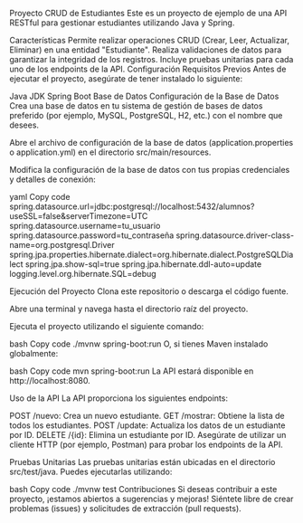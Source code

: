 Proyecto CRUD de Estudiantes
Este es un proyecto de ejemplo de una API RESTful para gestionar estudiantes utilizando Java y Spring.

Características
Permite realizar operaciones CRUD (Crear, Leer, Actualizar, Eliminar) en una entidad "Estudiante".
Realiza validaciones de datos para garantizar la integridad de los registros.
Incluye pruebas unitarias para cada uno de los endpoints de la API.
Configuración
Requisitos Previos
Antes de ejecutar el proyecto, asegúrate de tener instalado lo siguiente:

Java JDK
Spring Boot
Base de Datos
Configuración de la Base de Datos
Crea una base de datos en tu sistema de gestión de bases de datos preferido (por ejemplo, MySQL, PostgreSQL, H2, etc.) con el nombre que desees.

Abre el archivo de configuración de la base de datos (application.properties o application.yml) en el directorio src/main/resources.

Modifica la configuración de la base de datos con tus propias credenciales y detalles de conexión:

yaml
Copy code
spring.datasource.url=jdbc:postgresql://localhost:5432/alumnos?useSSL=false&serverTimezone=UTC
spring.datasource.username=tu_usuario
spring.datasource.password=tu_contraseña
spring.datasource.driver-class-name=org.postgresql.Driver
spring.jpa.properties.hibernate.dialect=org.hibernate.dialect.PostgreSQLDialect
spring.jpa.show-sql=true
spring.jpa.hibernate.ddl-auto=update
logging.level.org.hibernate.SQL=debug

Ejecución del Proyecto
Clona este repositorio o descarga el código fuente.

Abre una terminal y navega hasta el directorio raíz del proyecto.

Ejecuta el proyecto utilizando el siguiente comando:

bash
Copy code
./mvnw spring-boot:run
O, si tienes Maven instalado globalmente:

bash
Copy code
mvn spring-boot:run
La API estará disponible en http://localhost:8080.

Uso de la API
La API proporciona los siguientes endpoints:

POST /nuevo: Crea un nuevo estudiante.
GET /mostrar: Obtiene la lista de todos los estudiantes.
POST /update: Actualiza los datos de un estudiante por ID.
DELETE /{id}: Elimina un estudiante por ID.
Asegúrate de utilizar un cliente HTTP (por ejemplo, Postman) para probar los endpoints de la API.

Pruebas Unitarias
Las pruebas unitarias están ubicadas en el directorio src/test/java. Puedes ejecutarlas utilizando:

bash
Copy code
./mvnw test
Contribuciones
Si deseas contribuir a este proyecto, ¡estamos abiertos a sugerencias y mejoras! Siéntete libre de crear problemas (issues) y solicitudes de extracción (pull requests).

